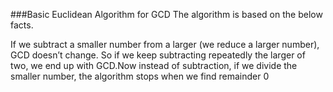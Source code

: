 ###Basic Euclidean Algorithm for GCD 
The algorithm is based on the below facts. 

If we subtract a smaller number from a larger (we reduce a larger number), GCD doesn’t change.
So if we keep subtracting repeatedly the larger of two, we end up with GCD.Now instead of
subtraction, if we divide the smaller number, the algorithm stops when we find remainder 0


